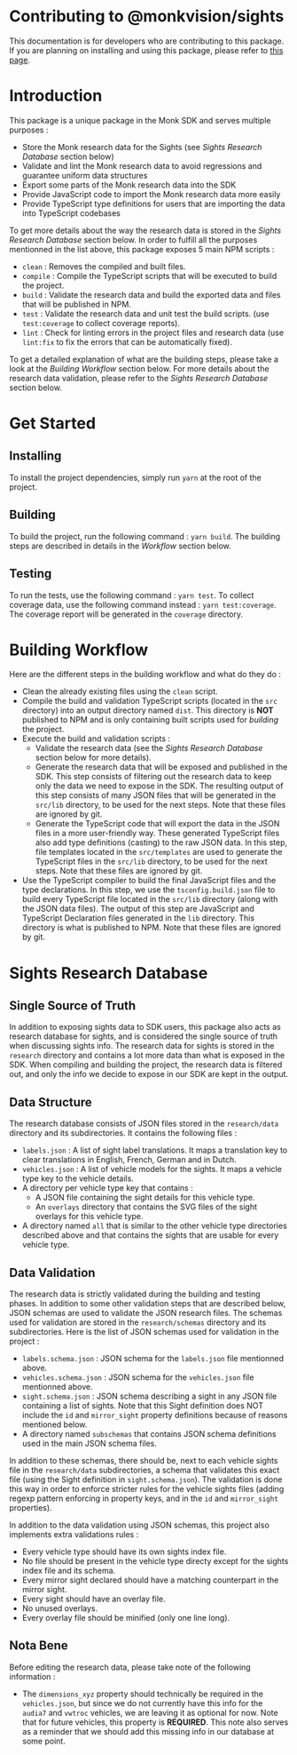 # Contributing to @monkvision/sights
This documentation is for developers who are contributing to this package. If you are planning on installing and using
this package, please refer to [this page](README.md).

# Introduction
This package is a unique package in the Monk SDK and serves multiple purposes :

- Store the Monk research data for the Sights (see *Sights Research Database* section below)
- Validate and lint the Monk research data to avoid regressions and guarantee uniform data structures
- Export some parts of the Monk research data into the SDK
- Provide JavaScript code to import the Monk research data more easily
- Provide TypeScript type definitions for users that are importing the data into TypeScript codebases

To get more details about the way the research data is stored in the *Sights Research Database* section below. In order
to fulfill all the purposes mentionned in the list above, this package exposes 5 main NPM scripts :

- `clean` : Removes the compiled and built files.
- `compile` : Compile the TypeScript scripts that will be executed to build the project.
- `build` : Validate the research data and build the exported data and files that will be published in NPM.
- `test` : Validate the research data and unit test the build scripts. (use `test:coverage` to collect coverage
  reports).
- `lint` : Check for linting errors in the project files and research data (use `lint:fix` to fix the errors that can be
  automatically fixed).

To get a detailed explanation of what are the building steps, please take a look at the *Building Workflow* section
below. For more details about the research data validation, please refer to the *Sights Research Database* section
below.

# Get Started
## Installing
To install the project dependencies, simply run `yarn` at the root of the project.

## Building
To build the project, run the following command : `yarn build`. The building steps are described in details in
the *Workflow* section below.

## Testing
To run the tests, use the following command : `yarn test`. To collect coverage data, use the following command instead :
`yarn test:coverage`. The coverage report will be generated in the `coverage` directory.

# Building Workflow
Here are the different steps in the building workflow and what do they do :

- Clean the already existing files using the `clean` script.
- Compile the build and validation TypeScript scripts (located in the `src` directory) into an output directory named
  `dist`. This directory is **NOT** published to NPM and is only containing built scripts used for *building* the
  project.
- Execute the build and validation scripts :
  - Validate the research data (see the *Sights Research Database* section below for more details).
  - Generate the research data that will be exposed and published in the SDK. This step consists of filtering out the
    research data to keep only the data we need to expose in the SDK. The resulting output of this step consists of
    many JSON files that will be generated in the `src/lib` directory, to be used for the next steps. Note that these
    files are ignored by git.
  - Generate the TypeScript code that will export the data in the JSON files in a more user-friendly way. These
    generated TypeScript files also add type definitions (casting) to the raw JSON data. In this step, file templates
    located in the `src/templates` are used to generate the TypeScript files in the `src/lib` directory, to be used for
    the next steps. Note that these files are ignored by git.
- Use the TypeScript compiler to build the final JavaScript files and the type declarations. In this step, we use the
  `tsconfig.build.json` file to build every TypeScript file located in the `src/lib` directory (along with the JSON data
  files). The output of this step are JavaScript and TypeScript Declaration files generated in the `lib` directory. This
  directory is what is published to NPM. Note that these files are ignored by git.

# Sights Research Database
## Single Source of Truth
In addition to exposing sights data to SDK users, this package also acts as research database for sights, and is
considered the single source of truth when discussing sights info. The research data for sights is stored in the
`research` directory and contains a lot more data than what is exposed in the SDK. When compiling and building the
project, the research data is filtered out, and only the info we decide to expose in our SDK are kept in the output.

## Data Structure
The research database consists of JSON files stored in the `research/data` directory and its subdirectories. It contains
the following files :

- `labels.json` : A list of sight label translations. It maps a translation key to clear translations in
  English, French, German and in Dutch.
- `vehicles.json` : A list of vehicle models for the sights. It maps a vehicle type key to the vehicle details.
- A directory per vehicle type key that contains :
  - A JSON file containing the sight details for this vehicle type.
  - An `overlays` directory that contains the SVG files of the sight overlays for this vehicle type.
- A directory named `all` that is similar to the other vehicle type directories described above and that contains the
  sights that are usable for every vehicle type.

## Data Validation
The research data is strictly validated during the building and testing phases. In addition to some other validation
steps that are described below, JSON schemas are used to validate the JSON research files. The schemas used for
validation are stored in the `research/schemas` directory and its subdirectories. Here is the list of JSON schemas used
for validation in the project :

- `labels.schema.json` : JSON schema for the `labels.json` file mentionned above.
- `vehicles.schema.json` : JSON schema for the `vehicles.json` file mentionned above.
- `sight.schema.json` : JSON schema describing a sight in any JSON file containing a list of sights. Note that this
  Sight definition does NOT include the `id` and `mirror_sight` property definitions because of reasons mentioned below.
- A directory named `subschemas` that contains JSON schema definitions used in the main JSON schema files.

In addition to these schemas, there should be, next to each vehicle sights file in the `research/data` subdirectories, a
schema that validates this exact file (using the Sight definition in `sight.schema.json`). The validation is done this
way in order to enforce stricter rules for the vehicle sights files (adding regexp pattern enforcing in property keys,
and in the `id` and `mirror_sight` properties).

In addition to the data validation using JSON schemas, this project also implements extra validations rules :

- Every vehicle type should have its own sights index file.
- No file should be present in the vehicle type directy except for the sights index file and its schema.
- Every mirror sight declared should have a matching counterpart in the mirror sight.
- Every sight should have an overlay file.
- No unused overlays.
- Every overlay file should be minified (only one line long).

## Nota Bene
Before editing the research data, please take note of the following information :

- The `dimensions_xyz` property should technically be required in the `vehicles.json`, but since we do not currently
  have this info for the `audia7` and `vwtroc` vehicles, we are leaving it as optional for now. Note that for future
  vehicles, this property is **REQUIRED**. This note also serves as a reminder that we should add this missing info in
  our database at some point.
